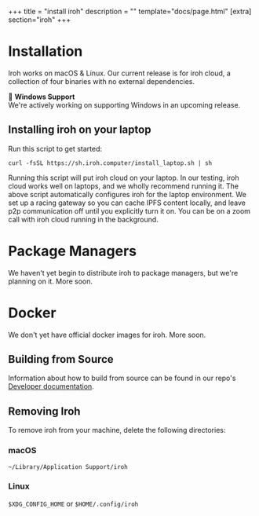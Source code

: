 +++
title = "install iroh"
description = ""
template="docs/page.html"
[extra]
section="iroh"
+++

# Installation

Iroh works on macOS & Linux. Our current release is for iroh cloud, a collection of four binaries with no external dependencies.

<aside>
🚧 <b>Windows Support</b><br />
We're actively working on supporting Windows in an upcoming release.
</aside>

## Installing iroh on your laptop
Run this script to get started:
```
curl -fsSL https://sh.iroh.computer/install_laptop.sh | sh
```

Running this script will put iroh cloud on your laptop. In our testing, iroh cloud works well on laptops, and we wholly recommend running it. The above script automatically configures iroh for the laptop environment. We set up a racing gateway so you can cache IPFS content locally, and leave p2p communication off until you explicitly turn it on. You can be on a zoom call with iroh cloud running in the background.

# Package Managers
We haven't yet begin to distribute iroh to package managers, but we're planning on it. More soon.

# Docker
We don't yet have official docker images for iroh. More soon.

## Building from Source
Information about how to build from source can be found in our repo's [Developer documentation](https://github.com/n0-computer).

## Removing Iroh
To remove iroh from your machine, delete the following directories:

### macOS
`~/Library/Application Support/iroh`

### Linux
`$XDG_CONFIG_HOME` or `$HOME/.config/iroh`
